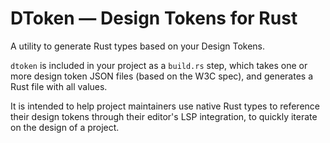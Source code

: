 # DToken — Design Tokens for Rust

A utility to generate Rust types based on your Design Tokens.

`dtoken` is included in your project as a `build.rs` step, which takes one or
more design token JSON files (based on the W3C spec), and generates a Rust
file with all values.

It is intended to help project maintainers use native Rust types to reference
their design tokens through their editor's LSP integration, to quickly iterate
on the design of a project.
